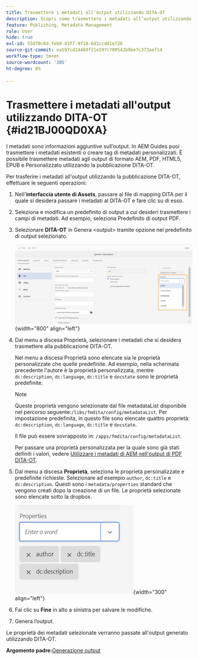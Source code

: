 ```yaml
---
title: Trasmettere i metadati all'output utilizzando DITA-OT
description: Scopri come trasmettere i metadati all’output utilizzando la pubblicazione DITA-OT in AEM Guides.
feature: Publishing, Metadata Management
role: User
hide: true
exl-id: 55d70c6d-feb0-43f7-9f18-6d1ccdd1e728
source-git-commit: ea597cd14469f21e197c700542b9be7c373aef14
workflow-type: tm+mt
source-wordcount: '305'
ht-degree: 0%

---
```


# Trasmettere i metadati all&#39;output utilizzando DITA-OT {#id21BJ00QD0XA}

I metadati sono informazioni aggiuntive sull’output. In AEM Guides puoi trasmettere i metadati esistenti o creare tag di metadati personalizzati. È possibile trasmettere metadati agli output di formato AEM, PDF, HTML5, EPUB e Personalizzato utilizzando la pubblicazione DITA-OT.

Per trasferire i metadati all&#39;output utilizzando la pubblicazione DITA-OT, effettuare le seguenti operazioni:

1. Nell&#39;**interfaccia utente di Assets**, passare al file di mapping DITA per il quale si desidera passare i metadati al DITA-OT e fare clic su di esso.
1. Seleziona e modifica un predefinito di output a cui desideri trasmettere i campi di metadati. Ad esempio, seleziona Predefinito di output PDF.
1. Selezionare **DITA-OT** in Genera &lt;output\> tramite opzione nel predefinito di output selezionato.

   ![](images/custom-meta-data-output-preset.png){width="800" align="left"}

1. Dal menu a discesa Proprietà, selezionare i metadati che si desidera trasmettere alla pubblicazione DITA-OT.

   Nel menu a discesa Proprietà sono elencate sia le proprietà personalizzate che quelle predefinite. Ad esempio, nella schermata precedente l&#39;autore è la proprietà personalizzata, mentre `dc:description`, `dc:language`, `dc:title` e `docstate` sono le proprietà predefinite.

   >[!NOTE]
   >
   > Queste proprietà vengono selezionate dal file metadataList disponibile nel percorso seguente:`/libs/fmdita/config/metadataList`. Per impostazione predefinita, in questo file sono elencate quattro proprietà: `dc:description`, `dc:language`, `dc:title` e `docstate`.

   Il file può essere sovrapposto in: `/apps/fmdita/config/metadataList`.

   Per passare una proprietà personalizzata per la quale sono già stati definiti i valori, vedere [Utilizzare i metadati di AEM nell&#39;output di PDF DITA-OT](https://experienceleaguecommunities.adobe.com/t5/xml-documentation-discussions/use-aem-metadata-in-dita-ot-pdf-output/td-p/411880).

1. Dal menu a discesa **Proprietà**, seleziona le proprietà personalizzate e predefinite richieste. Selezionare ad esempio `author`, `dc:title` e `dc:description`. Questi sono i `metadata/properties` standard che vengono creati dopo la creazione di un file. Le proprietà selezionate sono elencate sotto la dropbox.

   ![](images/selected-metadata-properties.png){width="300" align="left"}

1. Fai clic su **Fine** in alto a sinistra per salvare le modifiche.
1. Genera l’output.

Le proprietà dei metadati selezionate verranno passate all&#39;output generato utilizzando DITA-OT.

**Argomento padre:**&#x200B;[ Generazione output](generate-output.md)
